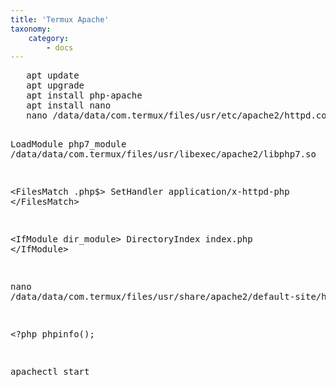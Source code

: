 ```yaml
---
title: 'Termux Apache'
taxonomy:
    category:
        - docs
---
```


 <p>  <pre>
   apt update
   apt upgrade 
   apt install php-apache
   apt install nano  
   nano /data/data/com.termux/files/usr/etc/apache2/httpd.conf   
   

LoadModule php7_module /data/data/com.termux/files/usr/libexec/apache2/libphp7.so


&lt;FilesMatch \.php$&gt;
  SetHandler application/x-httpd-php
&lt;/FilesMatch&gt;
   
&lt;IfModule dir_module&gt;
  DirectoryIndex index.php
&lt;/IfModule&gt;

nano   /data/data/com.termux/files/usr/share/apache2/default-site/htdocs/index.php

&lt;?php
phpinfo();

apachectl start

</pre>   </p>

